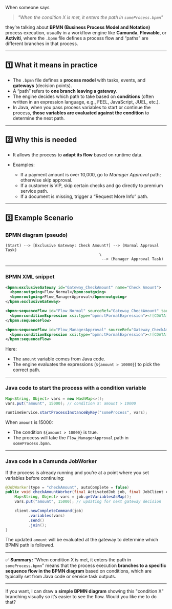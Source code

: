 When someone says

> *"When the condition X is met, it enters the path in `someProcess.bpmn`"*

they’re talking about **BPMN (Business Process Model and Notation)** process execution, usually in a workflow engine like **Camunda**, **Flowable**, or **Activiti**, where the `.bpmn` file defines a process flow and “paths” are different branches in that process.

---

## 1️⃣ What it means in practice

* The `.bpmn` file defines a **process model** with tasks, events, and **gateways** (decision points).
* A “path” refers to **one branch leaving a gateway**.
* The engine decides which path to take based on **conditions** (often written in an expression language, e.g., FEEL, JavaScript, JUEL, etc.).
* In Java, when you pass process variables to start or continue the process, **those variables are evaluated against the condition** to determine the next path.

---

## 2️⃣ Why this is needed

* It allows the process to **adapt its flow** based on runtime data.
* Examples:

  * If a payment amount is over 10,000, go to *Manager Approval* path; otherwise skip approval.
  * If a customer is VIP, skip certain checks and go directly to premium service path.
  * If a document is missing, trigger a “Request More Info” path.

---

## 3️⃣ Example Scenario

### BPMN diagram (pseudo)

```
(Start) --> [Exclusive Gateway: Check Amount?] --> (Normal Approval Task)
                                         \
                                          --> (Manager Approval Task)
```

---

### BPMN XML snippet

```xml
<bpmn:exclusiveGateway id="Gateway_CheckAmount" name="Check Amount">
  <bpmn:outgoing>Flow_Normal</bpmn:outgoing>
  <bpmn:outgoing>Flow_ManagerApproval</bpmn:outgoing>
</bpmn:exclusiveGateway>

<bpmn:sequenceFlow id="Flow_Normal" sourceRef="Gateway_CheckAmount" targetRef="NormalApproval">
  <bpmn:conditionExpression xsi:type="bpmn:tFormalExpression"><![CDATA[${amount <= 10000}]]></bpmn:conditionExpression>
</bpmn:sequenceFlow>

<bpmn:sequenceFlow id="Flow_ManagerApproval" sourceRef="Gateway_CheckAmount" targetRef="ManagerApproval">
  <bpmn:conditionExpression xsi:type="bpmn:tFormalExpression"><![CDATA[${amount > 10000}]]></bpmn:conditionExpression>
</bpmn:sequenceFlow>
```

Here:

* The `amount` variable comes from Java code.
* The engine evaluates the expressions (`${amount > 10000}`) to pick the correct path.

---

### Java code to start the process with a condition variable

```java
Map<String, Object> vars = new HashMap<>();
vars.put("amount", 15000); // condition X: amount > 10000

runtimeService.startProcessInstanceByKey("someProcess", vars);
```

When `amount` is 15000:

* The condition `${amount > 10000}` is true.
* The process will take the `Flow_ManagerApproval` path in `someProcess.bpmn`.

---

### Java code in a Camunda JobWorker

If the process is already running and you’re at a point where you set variables before continuing:

```java
@JobWorker(type = "checkAmount", autoComplete = false)
public void checkAmountWorker(final ActivatedJob job, final JobClient client) {
    Map<String, Object> vars = job.getVariablesAsMap();
    vars.put("amount", 15000); // updating for next gateway decision

    client.newCompleteCommand(job)
          .variables(vars)
          .send()
          .join();
}
```

The updated `amount` will be evaluated at the gateway to determine which BPMN path is followed.

---

✅ **Summary:**
“When condition X is met, it enters the path in `someProcess.bpmn`” means that the process execution **branches to a specific sequence flow in the BPMN diagram** based on conditions, which are typically set from Java code or service task outputs.

---

If you want, I can draw a **simple BPMN diagram** showing this "condition X" branching visually so it’s easier to see the flow.
Would you like me to do that?
